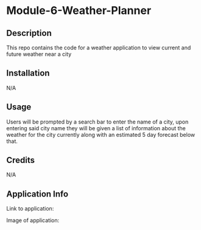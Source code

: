 # Module-6-Weather-Planner

## Description

This repo contains the code for a weather application to view current and future weather near a city

## Installation

N/A

## Usage

Users will be prompted by a search bar to enter the name of a city, upon entering said city name they will be given a list of information about the weather for the city currently along with an estimated 5 day forecast below that.

## Credits

N/A

## Application Info

Link to application:

Image of application:
